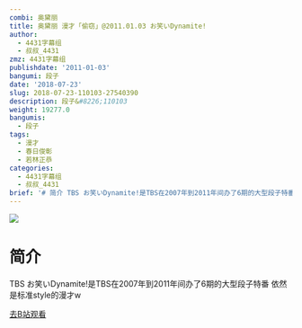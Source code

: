 ```yaml
---
combi: 奥黛丽
title: 奥黛丽 漫才「偷窃」@2011.01.03 お笑いDynamite!
author:
  - 4431字幕组
  - 叔叔_4431
zmz: 4431字幕组
publishdate: '2011-01-03'
bangumi: 段子
date: '2018-07-23'
slug: 2018-07-23-110103-27540390
description: 段子&#8226;110103
weight: 19277.0
bangumis:
  - 段子
tags:
  - 漫才
  - 春日俊彰
  - 若林正恭
categories:
  - 4431字幕组
  - 叔叔_4431
brief: '# 简介 TBS お笑いDynamite!是TBS在2007年到2011年间办了6期的大型段子特番 依然是标准style的漫才w'
---
```

![](https://i.imgur.com/PSb9646.jpg)
# 简介  
TBS
お笑いDynamite!是TBS在2007年到2011年间办了6期的大型段子特番
依然是标准style的漫才w  

[去B站观看](https://www.bilibili.com/video/av27540390/)
 
